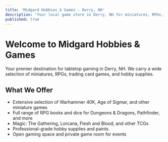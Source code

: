 ```yaml
---
title: 'Midgard Hobbies & Games - Derry, NH'
description: 'Your local game store in Derry, NH for miniatures, RPGs, TCGs, hobby supplies, and gaming space.'
published: true
---
```


# Welcome to Midgard Hobbies & Games

Your premier destination for tabletop gaming in Derry, NH. We carry a wide selection of miniatures, RPGs, trading card games, and hobby supplies.

## What We Offer

- Extensive selection of Warhammer 40K, Age of Sigmar, and other miniature games
- Full range of RPG books and dice for Dungeons & Dragons, Pathfinder, and more
- Magic: The Gathering, Lorcana, Flesh and Blood, and other TCGs
- Professional-grade hobby supplies and paints
- Open gaming space and private game room for events

